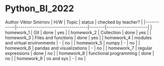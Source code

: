# Python_BI_2022
Author Viktor Smirnov
| H/W        | Topic                              | status | checked by teacher? |
|------------|------------------------------------|--------|---------------------|
| homework_1 | Git                                | done   | yes |
| homework_2 | Collection                         | done   | yes | 
| homework_3 | Files and functions                | done   | yes | 
| homework_4 | modules and virtual environments   | -      | no  | 
| homework_5 | numpy                              | -      | no | 
| homework_6 | pandas and visualizations          | -      | no | 
| homework_7 | regular expressions                | done   | no | 
| homework_8 | functional programming             | done   | no | 
| homework_9 | os and sys                         | -      | no | 
